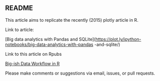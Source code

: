 ## README

This article aims to replicate the recently (2015) plotly article in R.

Link to article:

[Big data analytics with Pandas and
SQLite](https://plot.ly/ipython-notebooks/big-data-analytics-with-pandas
-and-sqlite/)

Link to this article on Rpubs

[Big-ish Data Workflow in R](http://rpubs.com/ryankelly/big-data-workflow-r)

Please make comments or suggestions via email, issues, or pull requests. 